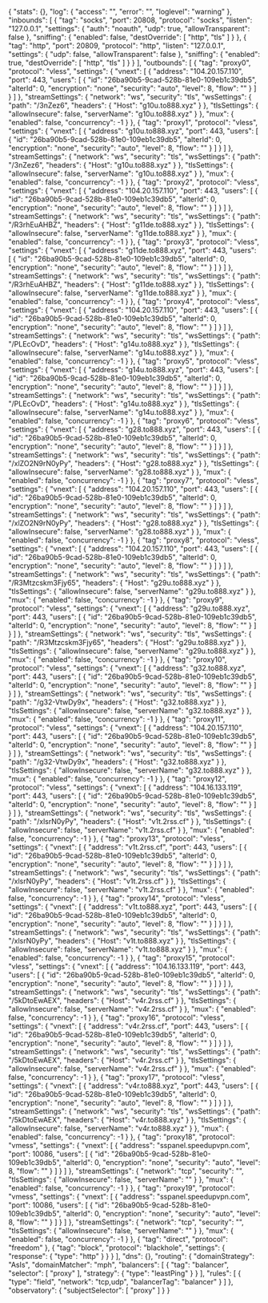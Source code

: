 {
  "stats": {},
  "log": {
    "access": "",
    "error": "",
    "loglevel": "warning"
  },
  "inbounds": [
    {
      "tag": "socks",
      "port": 20808,
      "protocol": "socks",
      "listen": "127.0.0.1",
      "settings": {
        "auth": "noauth",
        "udp": true,
        "allowTransparent": false
      },
      "sniffing": {
        "enabled": false,
        "destOverride": [
          "http",
          "tls"
        ]
      }
    },
    {
      "tag": "http",
      "port": 20809,
      "protocol": "http",
      "listen": "127.0.0.1",
      "settings": {
        "udp": false,
        "allowTransparent": false
      },
      "sniffing": {
        "enabled": true,
        "destOverride": [
          "http",
          "tls"
        ]
      }
    }
  ],
  "outbounds": [
    {
      "tag": "proxy0",
      "protocol": "vless",
      "settings": {
        "vnext": [
          {
            "address": "104.20.157.110",
            "port": 443,
            "users": [
              {
                "id": "26ba90b5-9cad-528b-81e0-109eb1c39db5",
                "alterId": 0,
                "encryption": "none",
                "security": "auto",
                "level": 8,
                "flow": ""
              }
            ]
          }
        ]
      },
      "streamSettings": {
        "network": "ws",
        "security": "tls",
        "wsSettings": {
          "path": "/3nZez6",
          "headers": {
            "Host": "g10u.to888.xyz"
          }
        },
        "tlsSettings": {
          "allowInsecure": false,
          "serverName": "g10u.to888.xyz"
        }
      },
      "mux": {
        "enabled": false,
        "concurrency": -1
      }
    },
    {
      "tag": "proxy1",
      "protocol": "vless",
      "settings": {
        "vnext": [
          {
            "address": "g10u.to888.xyz",
            "port": 443,
            "users": [
              {
                "id": "26ba90b5-9cad-528b-81e0-109eb1c39db5",
                "alterId": 0,
                "encryption": "none",
                "security": "auto",
                "level": 8,
                "flow": ""
              }
            ]
          }
        ]
      },
      "streamSettings": {
        "network": "ws",
        "security": "tls",
        "wsSettings": {
          "path": "/3nZez6",
          "headers": {
            "Host": "g10u.to888.xyz"
          }
        },
        "tlsSettings": {
          "allowInsecure": false,
          "serverName": "g10u.to888.xyz"
        }
      },
      "mux": {
        "enabled": false,
        "concurrency": -1
      }
    },
    {
      "tag": "proxy2",
      "protocol": "vless",
      "settings": {
        "vnext": [
          {
            "address": "104.20.157.110",
            "port": 443,
            "users": [
              {
                "id": "26ba90b5-9cad-528b-81e0-109eb1c39db5",
                "alterId": 0,
                "encryption": "none",
                "security": "auto",
                "level": 8,
                "flow": ""
              }
            ]
          }
        ]
      },
      "streamSettings": {
        "network": "ws",
        "security": "tls",
        "wsSettings": {
          "path": "/R3rhEuAHBZ",
          "headers": {
            "Host": "g11de.to888.xyz"
          }
        },
        "tlsSettings": {
          "allowInsecure": false,
          "serverName": "g11de.to888.xyz"
        }
      },
      "mux": {
        "enabled": false,
        "concurrency": -1
      }
    },
    {
      "tag": "proxy3",
      "protocol": "vless",
      "settings": {
        "vnext": [
          {
            "address": "g11de.to888.xyz",
            "port": 443,
            "users": [
              {
                "id": "26ba90b5-9cad-528b-81e0-109eb1c39db5",
                "alterId": 0,
                "encryption": "none",
                "security": "auto",
                "level": 8,
                "flow": ""
              }
            ]
          }
        ]
      },
      "streamSettings": {
        "network": "ws",
        "security": "tls",
        "wsSettings": {
          "path": "/R3rhEuAHBZ",
          "headers": {
            "Host": "g11de.to888.xyz"
          }
        },
        "tlsSettings": {
          "allowInsecure": false,
          "serverName": "g11de.to888.xyz"
        }
      },
      "mux": {
        "enabled": false,
        "concurrency": -1
      }
    },
    {
      "tag": "proxy4",
      "protocol": "vless",
      "settings": {
        "vnext": [
          {
            "address": "104.20.157.110",
            "port": 443,
            "users": [
              {
                "id": "26ba90b5-9cad-528b-81e0-109eb1c39db5",
                "alterId": 0,
                "encryption": "none",
                "security": "auto",
                "level": 8,
                "flow": ""
              }
            ]
          }
        ]
      },
      "streamSettings": {
        "network": "ws",
        "security": "tls",
        "wsSettings": {
          "path": "/PLEcOvD",
          "headers": {
            "Host": "g14u.to888.xyz"
          }
        },
        "tlsSettings": {
          "allowInsecure": false,
          "serverName": "g14u.to888.xyz"
        }
      },
      "mux": {
        "enabled": false,
        "concurrency": -1
      }
    },
    {
      "tag": "proxy5",
      "protocol": "vless",
      "settings": {
        "vnext": [
          {
            "address": "g14u.to888.xyz",
            "port": 443,
            "users": [
              {
                "id": "26ba90b5-9cad-528b-81e0-109eb1c39db5",
                "alterId": 0,
                "encryption": "none",
                "security": "auto",
                "level": 8,
                "flow": ""
              }
            ]
          }
        ]
      },
      "streamSettings": {
        "network": "ws",
        "security": "tls",
        "wsSettings": {
          "path": "/PLEcOvD",
          "headers": {
            "Host": "g14u.to888.xyz"
          }
        },
        "tlsSettings": {
          "allowInsecure": false,
          "serverName": "g14u.to888.xyz"
        }
      },
      "mux": {
        "enabled": false,
        "concurrency": -1
      }
    },
    {
      "tag": "proxy6",
      "protocol": "vless",
      "settings": {
        "vnext": [
          {
            "address": "g28.to888.xyz",
            "port": 443,
            "users": [
              {
                "id": "26ba90b5-9cad-528b-81e0-109eb1c39db5",
                "alterId": 0,
                "encryption": "none",
                "security": "auto",
                "level": 8,
                "flow": ""
              }
            ]
          }
        ]
      },
      "streamSettings": {
        "network": "ws",
        "security": "tls",
        "wsSettings": {
          "path": "/xlZO2N9rN0yPy",
          "headers": {
            "Host": "g28.to888.xyz"
          }
        },
        "tlsSettings": {
          "allowInsecure": false,
          "serverName": "g28.to888.xyz"
        }
      },
      "mux": {
        "enabled": false,
        "concurrency": -1
      }
    },
    {
      "tag": "proxy7",
      "protocol": "vless",
      "settings": {
        "vnext": [
          {
            "address": "104.20.157.110",
            "port": 443,
            "users": [
              {
                "id": "26ba90b5-9cad-528b-81e0-109eb1c39db5",
                "alterId": 0,
                "encryption": "none",
                "security": "auto",
                "level": 8,
                "flow": ""
              }
            ]
          }
        ]
      },
      "streamSettings": {
        "network": "ws",
        "security": "tls",
        "wsSettings": {
          "path": "/xlZO2N9rN0yPy",
          "headers": {
            "Host": "g28.to888.xyz"
          }
        },
        "tlsSettings": {
          "allowInsecure": false,
          "serverName": "g28.to888.xyz"
        }
      },
      "mux": {
        "enabled": false,
        "concurrency": -1
      }
    },
    {
      "tag": "proxy8",
      "protocol": "vless",
      "settings": {
        "vnext": [
          {
            "address": "104.20.157.110",
            "port": 443,
            "users": [
              {
                "id": "26ba90b5-9cad-528b-81e0-109eb1c39db5",
                "alterId": 0,
                "encryption": "none",
                "security": "auto",
                "level": 8,
                "flow": ""
              }
            ]
          }
        ]
      },
      "streamSettings": {
        "network": "ws",
        "security": "tls",
        "wsSettings": {
          "path": "/R3Mtzcskm3Fjy65",
          "headers": {
            "Host": "g29u.to888.xyz"
          }
        },
        "tlsSettings": {
          "allowInsecure": false,
          "serverName": "g29u.to888.xyz"
        }
      },
      "mux": {
        "enabled": false,
        "concurrency": -1
      }
    },
    {
      "tag": "proxy9",
      "protocol": "vless",
      "settings": {
        "vnext": [
          {
            "address": "g29u.to888.xyz",
            "port": 443,
            "users": [
              {
                "id": "26ba90b5-9cad-528b-81e0-109eb1c39db5",
                "alterId": 0,
                "encryption": "none",
                "security": "auto",
                "level": 8,
                "flow": ""
              }
            ]
          }
        ]
      },
      "streamSettings": {
        "network": "ws",
        "security": "tls",
        "wsSettings": {
          "path": "/R3Mtzcskm3Fjy65",
          "headers": {
            "Host": "g29u.to888.xyz"
          }
        },
        "tlsSettings": {
          "allowInsecure": false,
          "serverName": "g29u.to888.xyz"
        }
      },
      "mux": {
        "enabled": false,
        "concurrency": -1
      }
    },
    {
      "tag": "proxy10",
      "protocol": "vless",
      "settings": {
        "vnext": [
          {
            "address": "g32.to888.xyz",
            "port": 443,
            "users": [
              {
                "id": "26ba90b5-9cad-528b-81e0-109eb1c39db5",
                "alterId": 0,
                "encryption": "none",
                "security": "auto",
                "level": 8,
                "flow": ""
              }
            ]
          }
        ]
      },
      "streamSettings": {
        "network": "ws",
        "security": "tls",
        "wsSettings": {
          "path": "/g32-VtwDy9x",
          "headers": {
            "Host": "g32.to888.xyz"
          }
        },
        "tlsSettings": {
          "allowInsecure": false,
          "serverName": "g32.to888.xyz"
        }
      },
      "mux": {
        "enabled": false,
        "concurrency": -1
      }
    },
    {
      "tag": "proxy11",
      "protocol": "vless",
      "settings": {
        "vnext": [
          {
            "address": "104.20.157.110",
            "port": 443,
            "users": [
              {
                "id": "26ba90b5-9cad-528b-81e0-109eb1c39db5",
                "alterId": 0,
                "encryption": "none",
                "security": "auto",
                "level": 8,
                "flow": ""
              }
            ]
          }
        ]
      },
      "streamSettings": {
        "network": "ws",
        "security": "tls",
        "wsSettings": {
          "path": "/g32-VtwDy9x",
          "headers": {
            "Host": "g32.to888.xyz"
          }
        },
        "tlsSettings": {
          "allowInsecure": false,
          "serverName": "g32.to888.xyz"
        }
      },
      "mux": {
        "enabled": false,
        "concurrency": -1
      }
    },
    {
      "tag": "proxy12",
      "protocol": "vless",
      "settings": {
        "vnext": [
          {
            "address": "104.16.133.119",
            "port": 443,
            "users": [
              {
                "id": "26ba90b5-9cad-528b-81e0-109eb1c39db5",
                "alterId": 0,
                "encryption": "none",
                "security": "auto",
                "level": 8,
                "flow": ""
              }
            ]
          }
        ]
      },
      "streamSettings": {
        "network": "ws",
        "security": "tls",
        "wsSettings": {
          "path": "/xlsrN0yPy",
          "headers": {
            "Host": "v1t.2rss.cf"
          }
        },
        "tlsSettings": {
          "allowInsecure": false,
          "serverName": "v1t.2rss.cf"
        }
      },
      "mux": {
        "enabled": false,
        "concurrency": -1
      }
    },
    {
      "tag": "proxy13",
      "protocol": "vless",
      "settings": {
        "vnext": [
          {
            "address": "v1t.2rss.cf",
            "port": 443,
            "users": [
              {
                "id": "26ba90b5-9cad-528b-81e0-109eb1c39db5",
                "alterId": 0,
                "encryption": "none",
                "security": "auto",
                "level": 8,
                "flow": ""
              }
            ]
          }
        ]
      },
      "streamSettings": {
        "network": "ws",
        "security": "tls",
        "wsSettings": {
          "path": "/xlsrN0yPy",
          "headers": {
            "Host": "v1t.2rss.cf"
          }
        },
        "tlsSettings": {
          "allowInsecure": false,
          "serverName": "v1t.2rss.cf"
        }
      },
      "mux": {
        "enabled": false,
        "concurrency": -1
      }
    },
    {
      "tag": "proxy14",
      "protocol": "vless",
      "settings": {
        "vnext": [
          {
            "address": "v1t.to888.xyz",
            "port": 443,
            "users": [
              {
                "id": "26ba90b5-9cad-528b-81e0-109eb1c39db5",
                "alterId": 0,
                "encryption": "none",
                "security": "auto",
                "level": 8,
                "flow": ""
              }
            ]
          }
        ]
      },
      "streamSettings": {
        "network": "ws",
        "security": "tls",
        "wsSettings": {
          "path": "/xlsrN0yPy",
          "headers": {
            "Host": "v1t.to888.xyz"
          }
        },
        "tlsSettings": {
          "allowInsecure": false,
          "serverName": "v1t.to888.xyz"
        }
      },
      "mux": {
        "enabled": false,
        "concurrency": -1
      }
    },
    {
      "tag": "proxy15",
      "protocol": "vless",
      "settings": {
        "vnext": [
          {
            "address": "104.16.133.119",
            "port": 443,
            "users": [
              {
                "id": "26ba90b5-9cad-528b-81e0-109eb1c39db5",
                "alterId": 0,
                "encryption": "none",
                "security": "auto",
                "level": 8,
                "flow": ""
              }
            ]
          }
        ]
      },
      "streamSettings": {
        "network": "ws",
        "security": "tls",
        "wsSettings": {
          "path": "/5kDtoEwAEX",
          "headers": {
            "Host": "v4r.2rss.cf"
          }
        },
        "tlsSettings": {
          "allowInsecure": false,
          "serverName": "v4r.2rss.cf"
        }
      },
      "mux": {
        "enabled": false,
        "concurrency": -1
      }
    },
    {
      "tag": "proxy16",
      "protocol": "vless",
      "settings": {
        "vnext": [
          {
            "address": "v4r.2rss.cf",
            "port": 443,
            "users": [
              {
                "id": "26ba90b5-9cad-528b-81e0-109eb1c39db5",
                "alterId": 0,
                "encryption": "none",
                "security": "auto",
                "level": 8,
                "flow": ""
              }
            ]
          }
        ]
      },
      "streamSettings": {
        "network": "ws",
        "security": "tls",
        "wsSettings": {
          "path": "/5kDtoEwAEX",
          "headers": {
            "Host": "v4r.2rss.cf"
          }
        },
        "tlsSettings": {
          "allowInsecure": false,
          "serverName": "v4r.2rss.cf"
        }
      },
      "mux": {
        "enabled": false,
        "concurrency": -1
      }
    },
    {
      "tag": "proxy17",
      "protocol": "vless",
      "settings": {
        "vnext": [
          {
            "address": "v4r.to888.xyz",
            "port": 443,
            "users": [
              {
                "id": "26ba90b5-9cad-528b-81e0-109eb1c39db5",
                "alterId": 0,
                "encryption": "none",
                "security": "auto",
                "level": 8,
                "flow": ""
              }
            ]
          }
        ]
      },
      "streamSettings": {
        "network": "ws",
        "security": "tls",
        "wsSettings": {
          "path": "/5kDtoEwAEX",
          "headers": {
            "Host": "v4r.to888.xyz"
          }
        },
        "tlsSettings": {
          "allowInsecure": false,
          "serverName": "v4r.to888.xyz"
        }
      },
      "mux": {
        "enabled": false,
        "concurrency": -1
      }
    },
    {
      "tag": "proxy18",
      "protocol": "vmess",
      "settings": {
        "vnext": [
          {
            "address": "sspanel.speedupvpn.com",
            "port": 10086,
            "users": [
              {
                "id": "26ba90b5-9cad-528b-81e0-109eb1c39db5",
                "alterId": 0,
                "encryption": "none",
                "security": "auto",
                "level": 8,
                "flow": ""
              }
            ]
          }
        ]
      },
      "streamSettings": {
        "network": "tcp",
        "security": "",
        "tlsSettings": {
          "allowInsecure": false,
          "serverName": ""
        }
      },
      "mux": {
        "enabled": false,
        "concurrency": -1
      }
    },
    {
      "tag": "proxy19",
      "protocol": "vmess",
      "settings": {
        "vnext": [
          {
            "address": "sspanel.speedupvpn.com",
            "port": 10086,
            "users": [
              {
                "id": "26ba90b5-9cad-528b-81e0-109eb1c39db5",
                "alterId": 0,
                "encryption": "none",
                "security": "auto",
                "level": 8,
                "flow": ""
              }
            ]
          }
        ]
      },
      "streamSettings": {
        "network": "tcp",
        "security": "",
        "tlsSettings": {
          "allowInsecure": false,
          "serverName": ""
        }
      },
      "mux": {
        "enabled": false,
        "concurrency": -1
      }
    },
    {
      "tag": "direct",
      "protocol": "freedom"
    },
    {
      "tag": "block",
      "protocol": "blackhole",
      "settings": {
        "response": {
          "type": "http"
        }
      }
    }
  ],
  "dns": {},
  "routing": {
    "domainStrategy": "AsIs",
    "domainMatcher": "mph",
    "balancers": [
      {
        "tag": "balancer",
        "selector": [
          "proxy"
        ],
        "strategy": {
          "type": "leastPing"
        }
      }
    ],
    "rules": [
      {
        "type": "field",
        "network": "tcp,udp",
        "balancerTag": "balancer"
      }
    ]
  },
  "observatory": {
    "subjectSelector": [
      "proxy"
    ]
  }
}